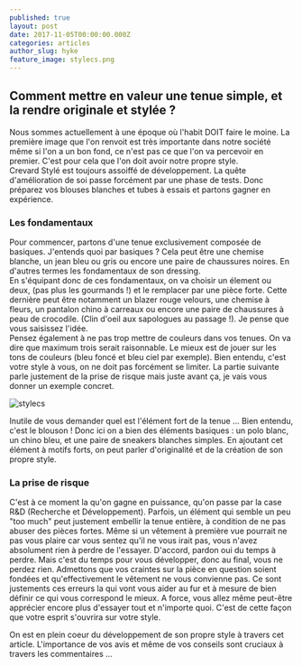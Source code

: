 ```yaml
---
published: true
layout: post
date: 2017-11-05T00:00:00.000Z
categories: articles
author_slug: hyke
feature_image: stylecs.png
---
```

## Comment mettre en valeur une tenue simple, et la rendre originale et stylée ?

Nous sommes actuellement à une époque où l'habit DOIT faire le moine. La première image que l'on renvoit est très importante dans notre société même si l'on a un bon fond, ce n'est pas ce que l'on va percevoir en premier. C'est pour cela que l'on doit avoir notre propre style.  
Crevard Stylé est toujours assoiffé de développement. La quête d'amélioration de soi passe forcément par une phase de tests. Donc préparez vos blouses blanches et tubes à essais et partons gagner en expérience.

### Les fondamentaux

Pour commencer, partons d'une tenue exclusivement composée de basiques. J'entends quoi par basiques ? Cela peut être une chemise blanche, un jean bleu ou gris ou encore une paire de chaussures noires. En d'autres termes les fondamentaux de son dressing.  
En s'équipant donc de ces fondamentaux, on va choisir un élement ou deux, (pas plus les gourmands !) et le remplacer par une pièce forte. Cette dernière peut être notamment un blazer rouge velours, une chemise à fleurs, un pantalon chino à carreaux ou encore une paire de chaussures à peau de crocodile. (Clin d'oeil aux sapologues au passage !). Je pense que vous saisissez l'idée.  
Pensez également à ne pas trop mettre de couleurs dans vos tenues. On va dire que maximum trois serait raisonnable. Le mieux est de jouer sur les tons de couleurs (bleu foncé et bleu ciel par exemple). Bien entendu, c'est votre style à vous, on ne doit pas forcément se limiter. La partie suivante parle justement de la prise de risque mais juste avant ça, je vais vous donner un exemple concret.

![stylecs]({{site.url}}/{{site.baseurl}}img/stylecs.jpg)

Inutile de vous demander quel est l'élément fort de la tenue ... Bien entendu, c'est le blouson ! Donc ici on a bien des éléments basiques : un polo blanc, un chino bleu, et une paire de sneakers blanches simples. En ajoutant cet élément à motifs forts, on peut parler d'originalité et de la création de son propre style.

### La prise de risque

C'est à ce moment la qu'on gagne en puissance, qu'on passe par la case R&D (Recherche et Développement). Parfois, un élément qui semble un peu "too much" peut justement embellir la tenue entière, à condition de ne pas abuser des pièces fortes. Même si un vêtement à première vue pourrait ne pas vous plaire car vous sentez qu'il ne vous irait pas, vous n'avez absolument rien à perdre de l'essayer. D'accord, pardon oui du temps à perdre. Mais c'est du temps pour vous développer, donc au final, vous ne perdez rien. Admettons que vos craintes sur la pièce en question soient fondées et qu'effectivement le vêtement ne vous convienne pas. Ce sont justements ces erreurs la qui vont vous aider au fur et à mesure de bien définir ce qui vous correspond le mieux. A force, vous allez même peut-être apprécier encore plus d'essayer tout et n'importe quoi. C'est de cette façon que votre esprit s'ouvrira sur votre style.

On est en plein coeur du développement de son propre style à travers cet article. L'importance de vos avis et même de vos conseils sont cruciaux à travers les commentaires ...
